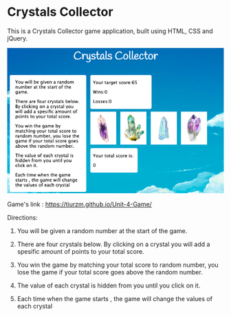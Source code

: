 # Crystals Collector

This is a Crystals Collector game application, built using HTML, CSS and jQuery.

![Home Page](./assets/images/cr.png)


Game's link : https://tiurzm.github.io/Unit-4-Game/


Directions: 

1. You will be given a random number at the start of the game.

2. There are four crystals below. By clicking on a crystal you will add a spesific amount of points to your total score.

3. You win the game by matching your total score to random number, you lose the game if your total score goes above the random number.

4. The value of each crystal is hidden from you until you click on it.

5. Each time when the game starts , the game will change the values of each crystal
